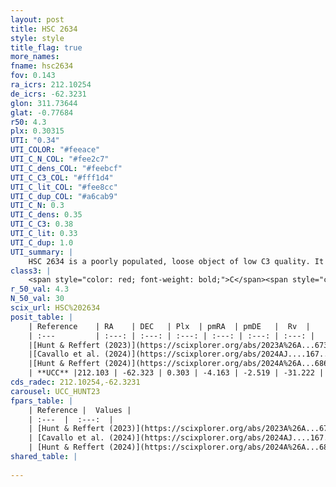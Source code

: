 ```yaml
---
layout: post
title: HSC 2634
style: style
title_flag: true
more_names: 
fname: hsc2634
fov: 0.143
ra_icrs: 212.10254
de_icrs: -62.3231
glon: 311.73644
glat: -0.77684
r50: 4.3
plx: 0.30315
UTI: "0.34"
UTI_COLOR: "#feeace"
UTI_C_N_COL: "#fee2c7"
UTI_C_dens_COL: "#feebcf"
UTI_C_C3_COL: "#fff1d4"
UTI_C_lit_COL: "#fee8cc"
UTI_C_dup_COL: "#a6cab9"
UTI_C_N: 0.3
UTI_C_dens: 0.35
UTI_C_C3: 0.38
UTI_C_lit: 0.33
UTI_C_dup: 1.0
UTI_summary: |
    HSC 2634 is a poorly populated, loose object of low C3 quality. It was recently reported in the literature.
class3: |
    <span style="color: red; font-weight: bold;">C</span><span style="color: #FFC300; font-weight: bold;">B</span>
r_50_val: 4.3
N_50_val: 30
scix_url: HSC%202634
posit_table: |
    | Reference    | RA    | DEC   | Plx  | pmRA  | pmDE   |  Rv  |
    | :---         | :---: | :---: | :---: | :---: | :---: | :---: |
    |[Hunt & Reffert (2023)](https://scixplorer.org/abs/2023A%26A...673A.114H) | 212.112 | -62.319 | 0.299 | -4.174 | -2.533 | -16.441 |
    |[Cavallo et al. (2024)](https://scixplorer.org/abs/2024AJ....167...12C) | 212.071 | -62.321 | 0.295 | -- | -- | -- |
    |[Hunt & Reffert (2024)](https://scixplorer.org/abs/2024A%26A...686A..42H) | 212.112 | -62.319 | 0.299 | -4.174 | -2.533 | -16.441 |
    | **UCC** |212.103 | -62.323 | 0.303 | -4.163 | -2.519 | -31.222 | 
cds_radec: 212.10254,-62.3231
carousel: UCC_HUNT23
fpars_table: |
    | Reference |  Values |
    | :---  |  :---:  |
    | [Hunt & Reffert (2023)](https://scixplorer.org/abs/2023A%26A...673A.114H) | `AV50=4.075, diffAV50=2.607, MOD50=12.494, logAge50=7.729` |
    | [Cavallo et al. (2024)](https://scixplorer.org/abs/2024AJ....167...12C) | `AV50=3.51, dMod50=12.6, logAge50=7.65, [Fe/H]50=0.05` |
    | [Hunt & Reffert (2024)](https://scixplorer.org/abs/2024A%26A...686A..42H) | `MassJ=491.352` |
shared_table: |
    
---
```

